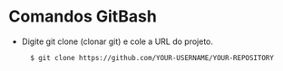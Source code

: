 # Comandos GitBash

- Digite git clone (clonar git) e cole a URL do projeto.

        $ git clone https://github.com/YOUR-USERNAME/YOUR-REPOSITORY
